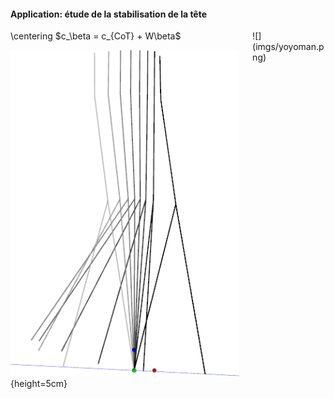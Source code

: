 #### Application: étude de la stabilisation de la tête

<div class="columns">
<div class="column" width="30%">
\centering
$c_\beta = c_{CoT} + W\beta$

![](imgs/tete.png){height=5cm}
</div>
<div class="column" width="70%">
![](imgs/yoyoman.png)
</div>
</div>
